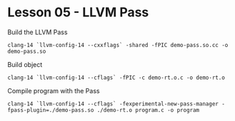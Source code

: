 # Lesson 05 - LLVM Pass

Build the LLVM Pass
```shell
clang-14 `llvm-config-14 --cxxflags` -shared -fPIC demo-pass.so.cc -o demo-pass.so
```

Build object
```
clang-14 `llvm-config-14 --cflags` -fPIC -c demo-rt.o.c -o demo-rt.o
```

Compile program with the Pass
```shell
clang-14 `llvm-config-14 --cflags` -fexperimental-new-pass-manager -fpass-plugin=./demo-pass.so ./demo-rt.o program.c -o program
```